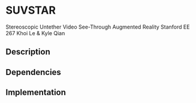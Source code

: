 # SUVSTAR
Stereoscopic Untether Video See-Through Augmented Reality
Stanford EE 267
Khoi Le & Kyle Qian

## Description

## Dependencies

## Implementation
